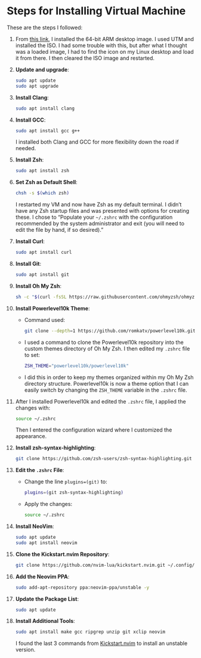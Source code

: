 # Steps for Installing Virtual Machine

These are the steps I followed:

1. From [this link](https://cdimage.ubuntu.com/jammy/daily-live/current/), I installed the 64-bit ARM desktop image. I used UTM and installed the ISO. I had some trouble with this, but after what I thought was a loaded image, I had to find the icon on my Linux desktop and load it from there. I then cleared the ISO image and restarted.

2. **Update and upgrade**:
    ```bash
    sudo apt update
    sudo apt upgrade
    ```

3. **Install Clang**:
    ```bash
    sudo apt install clang
    ```

4. **Install GCC**:
    ```bash
    sudo apt install gcc g++
    ```
    I installed both Clang and GCC for more flexibility down the road if needed.

5. **Install Zsh**:
    ```bash
    sudo apt install zsh
    ```

6. **Set Zsh as Default Shell**:
    ```bash
    chsh -s $(which zsh)
    ```

    I restarted my VM and now have Zsh as my default terminal. I didn’t have any Zsh startup files and was presented with options for creating these. I chose to “Populate your `~/.zshrc` with the configuration recommended by the system administrator and exit (you will need to edit the file by hand, if so desired).”

7. **Install Curl**:
    ```bash
    sudo apt install curl
    ```

8. **Install Git**:
    ```bash
    sudo apt install git
    ```

9. **Install Oh My Zsh**:
    ```bash
    sh -c "$(curl -fsSL https://raw.githubusercontent.com/ohmyzsh/ohmyzsh/master/tools/install.sh)"
    ```

10. **Install Powerlevel10k Theme**:
    - Command used:
      ```bash
      git clone --depth=1 https://github.com/romkatv/powerlevel10k.git ${ZSH_CUSTOM:-$HOME/.oh-my-zsh/custom}/themes/powerlevel10k
      ```
    - I used a command to clone the Powerlevel10k repository into the custom themes directory of Oh My Zsh. I then edited my `.zshrc` file to set:
      ```bash
      ZSH_THEME="powerlevel10k/powerlevel10k"
      ```
    - I did this in order to keep my themes organized within my Oh My Zsh directory structure. Powerlevel10k is now a theme option that I can easily switch by changing the `ZSH_THEME` variable in the `.zshrc` file.

11. After I installed Powerlevel10k and edited the `.zshrc` file, I applied the changes with:
    ```bash
    source ~/.zshrc
    ```
    Then I entered the configuration wizard where I customized the appearance.

12. **Install zsh-syntax-highlighting**:
    ```bash
    git clone https://github.com/zsh-users/zsh-syntax-highlighting.git ${ZSH_CUSTOM:-$HOME/.oh-my-zsh/custom}/plugins/zsh-syntax-highlighting
    ```

13. **Edit the `.zshrc` File**:
    - Change the line `plugins=(git)` to:
      ```bash
      plugins=(git zsh-syntax-highlighting)
      ```
    - Apply the changes:
      ```bash
      source ~/.zshrc
      ```

14. **Install NeoVim**:
    ```bash
    sudo apt update
    sudo apt install neovim
    ```

15. **Clone the Kickstart.nvim Repository**:
    ```bash
    git clone https://github.com/nvim-lua/kickstart.nvim.git ~/.config/nvim
    ```

16. **Add the Neovim PPA**:
    ```bash
    sudo add-apt-repository ppa:neovim-ppa/unstable -y
    ```

17. **Update the Package List**:
    ```bash
    sudo apt update
    ```

18. **Install Additional Tools**:
    ```bash
    sudo apt install make gcc ripgrep unzip git xclip neovim
    ```
    I found the last 3 commands from [Kickstart.nvim](https://github.com/nvim-lua/kickstart.nvim) to install an unstable version.
